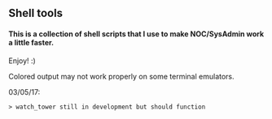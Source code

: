 
##                            Shell tools

#### This is a collection of shell scripts that I use to make NOC/SysAdmin work a little faster.

Enjoy! :)

  Colored output may not work properly on some terminal emulators.

  03/05/17:

    > watch_tower still in development but should function
